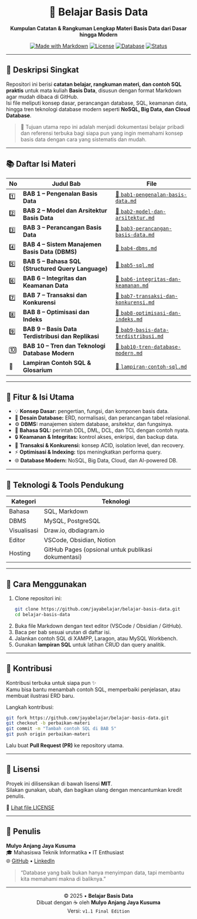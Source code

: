 <div align="center">

# 📘 Belajar Basis Data
**Kumpulan Catatan & Rangkuman Lengkap Materi Basis Data dari Dasar hingga Modern**

[![Made with Markdown](https://img.shields.io/badge/Made%20with-Markdown-1f425f.svg)](https://www.markdownguide.org)
[![License](https://img.shields.io/badge/license-MIT-blue.svg)](LICENSE)
[![Database](https://img.shields.io/badge/Topic-Database-4E8DF5.svg)](#)
[![Status](https://img.shields.io/badge/Version-1.0.0-green.svg)](#)

</div>

---

## 🧩 Deskripsi Singkat
Repositori ini berisi **catatan belajar, rangkuman materi, dan contoh SQL praktis** untuk mata kuliah **Basis Data**, disusun dengan format Markdown agar mudah dibaca di GitHub.  
Isi file meliputi konsep dasar, perancangan database, SQL, keamanan data, hingga tren teknologi database modern seperti **NoSQL, Big Data, dan Cloud Database**.

> 🎯 Tujuan utama repo ini adalah menjadi dokumentasi belajar pribadi dan referensi terbuka bagi siapa pun yang ingin memahami konsep basis data dengan cara yang sistematis dan mudah.

---

## 📚 Daftar Isi Materi
| No | Judul Bab | File |
|----|------------|------|
| 1️⃣ | **BAB 1 – Pengenalan Basis Data** | [📄 `bab1-pengenalan-basis-data.md`](./belajar/bab1-pengenalan-basis-data.md) |
| 2️⃣ | **BAB 2 – Model dan Arsitektur Basis Data** | [📄 `bab2-model-dan-arsitektur.md`](./belajar/bab2-model-dan-arsitektur.md) |
| 3️⃣ | **BAB 3 – Perancangan Basis Data** | [📄 `bab3-perancangan-basis-data.md`](./belajar/bab3-perancangan-basis-data.md) |
| 4️⃣ | **BAB 4 – Sistem Manajemen Basis Data (DBMS)** | [📄 `bab4-dbms.md`](./belajar/bab4-dbms.md) |
| 5️⃣ | **BAB 5 – Bahasa SQL (Structured Query Language)** | [📄 `bab5-sql.md`](./belajar/bab5-sql.md) |
| 6️⃣ | **BAB 6 – Integritas dan Keamanan Data** | [📄 `bab6-integritas-dan-keamanan.md`](./belajar/bab6-integritas-dan-keamanan.md) |
| 7️⃣ | **BAB 7 – Transaksi dan Konkurensi** | [📄 `bab7-transaksi-dan-konkurensi.md`](./belajar/bab7-transaksi-dan-konkurensi.md) |
| 8️⃣ | **BAB 8 – Optimisasi dan Indeks** | [📄 `bab8-optimisasi-dan-indeks.md`](./belajar/bab8-optimisasi-dan-indeks.md) |
| 9️⃣ | **BAB 9 – Basis Data Terdistribusi dan Replikasi** | [📄 `bab9-basis-data-terdistribusi.md`](./belajar/bab9-basis-data-terdistribusi.md) |
| 🔟 | **BAB 10 – Tren dan Teknologi Database Modern** | [📄 `bab10-tren-database-modern.md`](./belajar/bab10-tren-database-modern.md) |
| 📎 | **Lampiran Contoh SQL & Glosarium** | [📄 `lampiran-contoh-sql.md`](./belajar/lampiran-contoh-sql.md) |

---

## 🧠 Fitur & Isi Utama
- 💡 **Konsep Dasar:** pengertian, fungsi, dan komponen basis data.  
- 🧱 **Desain Database:** ERD, normalisasi, dan perancangan tabel relasional.  
- ⚙️ **DBMS:** manajemen sistem database, arsitektur, dan fungsinya.  
- 💾 **Bahasa SQL:** perintah DDL, DML, DCL, dan TCL dengan contoh nyata.  
- 🔒 **Keamanan & Integritas:** kontrol akses, enkripsi, dan backup data.  
- 🔁 **Transaksi & Konkurensi:** konsep ACID, isolation level, dan recovery.  
- ⚡ **Optimisasi & Indexing:** tips meningkatkan performa query.  
- 🌐 **Database Modern:** NoSQL, Big Data, Cloud, dan AI-powered DB.  

---

## 🧩 Teknologi & Tools Pendukung
| Kategori | Teknologi |
|-----------|------------|
| Bahasa | SQL, Markdown |
| DBMS | MySQL, PostgreSQL |
| Visualisasi | Draw.io, dbdiagram.io |
| Editor | VSCode, Obsidian, Notion |
| Hosting | GitHub Pages (opsional untuk publikasi dokumentasi) |

---

## 📖 Cara Menggunakan
1. Clone repositori ini:
   ```bash
   git clone https://github.com/jayabelajar/belajar-basis-data.git
   cd belajar-basis-data
   ```
2. Buka file Markdown dengan text editor (VSCode / Obsidian / GitHub).  
3. Baca per bab sesuai urutan di daftar isi.  
4. Jalankan contoh SQL di XAMPP, Laragon, atau MySQL Workbench.  
5. Gunakan **lampiran SQL** untuk latihan CRUD dan query analitik.

---

## 🧠 Kontribusi
Kontribusi terbuka untuk siapa pun ✨  
Kamu bisa bantu menambah contoh SQL, memperbaiki penjelasan, atau membuat ilustrasi ERD baru.

Langkah kontribusi:
```bash
git fork https://github.com/jayabelajar/belajar-basis-data.git
git checkout -b perbaikan-materi
git commit -m "Tambah contoh SQL di BAB 5"
git push origin perbaikan-materi
```
Lalu buat **Pull Request (PR)** ke repository utama.

---

## 📄 Lisensi
Proyek ini dilisensikan di bawah lisensi **MIT**.  
Silakan gunakan, ubah, dan bagikan ulang dengan mencantumkan kredit penulis.

📜 [Lihat file LICENSE](./LICENSE)

---

## 👤 Penulis
**Mulyo Anjang Jaya Kusuma**  
🎓 Mahasiswa Teknik Informatika • IT Enthusiast  
🌐 [GitHub](https://github.com/jayabelajar) • [LinkedIn](https://linkedin.com/jykusuma)

> “Database yang baik bukan hanya menyimpan data, tapi membantu kita memahami makna di baliknya.”

---

<div align="center">

© 2025 • **Belajar Basis Data**  
Dibuat dengan ☕ oleh **Mulyo Anjang Jaya Kusuma**  
Versi: `v1.1 Final Edition`  

</div>

